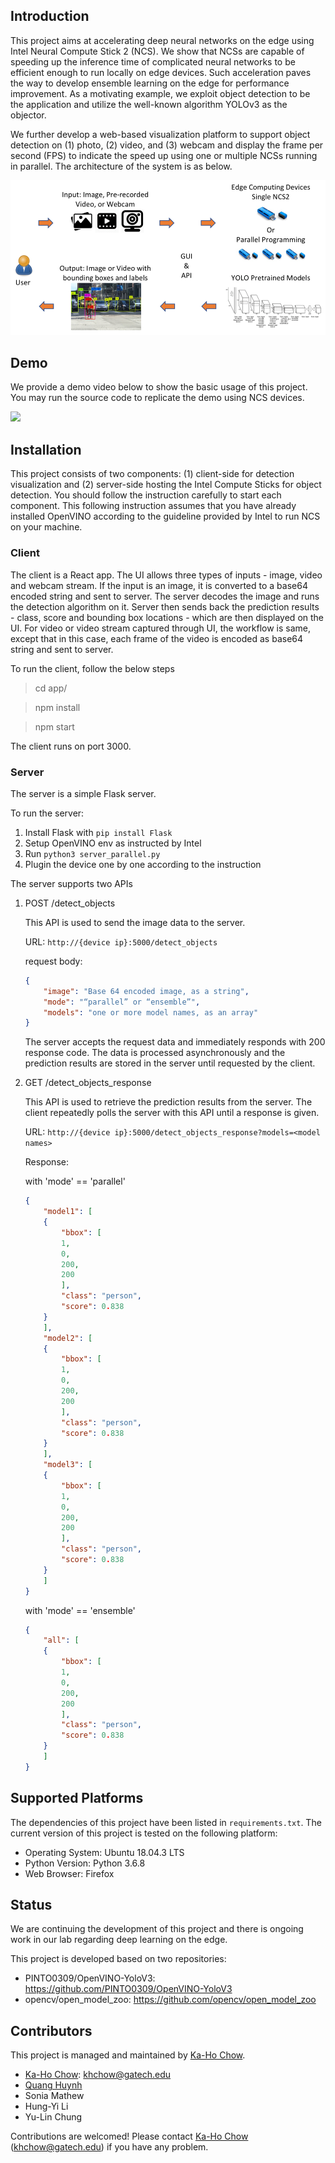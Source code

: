 ## Introduction
This project aims at accelerating deep neural networks on the edge using Intel Neural Compute Stick 2 (NCS). We show that NCSs are capable of speeding up the inference time of complicated neural networks to be efficient enough to run locally on edge devices. Such acceleration paves the way to develop ensemble learning on the edge for performance improvement. As a motivating example, we exploit object detection to be the application and utilize the well-known algorithm YOLOv3 as the objector. 

We further develop a web-based visualization platform to support object detection on (1) photo, (2) video, and (3) webcam and display the frame per second (FPS) to indicate the speed up using one or multiple NCSs running in parallel. The architecture of the system is as below.

![Architecture Diagram](media/architecture.png)

## Demo
We provide a demo video below to show the basic usage of this project. You may run the source code to replicate the demo using NCS devices.

[![](http://img.youtube.com/vi/-qs5oX4c-qU/0.jpg)](http://www.youtube.com/watch?v=-qs5oX4c-qU "Demo")


## Installation
This project consists of two components: (1) client-side for detection visualization and (2) server-side hosting the Intel Compute Sticks for object detection. You should follow the instruction carefully to start each component. This following instruction assumes that you have already installed OpenVINO according to the guideline provided by Intel to run NCS on your machine.
### Client

The client is a React app. The UI allows three types of inputs - image, video and webcam stream. If the input is an image, it is converted to a base64 encoded string and sent to server. The server decodes the image and runs the detection algorithm on it. Server then sends back the prediction results - class, score and bounding box locations - which are then displayed on the UI. For video or video stream captured through UI, the workflow is same, except that in this case, each frame of the video is encoded as base64 string and sent to server.

To run the client, follow the below steps

> cd app/

> npm install

> npm start

The client runs on port 3000.

### Server

The server is a simple Flask server.


To run the server:
1. Install Flask with `pip install Flask`
2. Setup OpenVINO env as instructed by Intel
3. Run `python3 server_parallel.py`
4. Plugin the device one by one according to the instruction


The server supports two APIs

1. POST /detect_objects 
	
	This API is used to send the image data to the server.

	URL: `http://{device ip}:5000/detect_objects`

	request body:
	```json
	{ 
	    "image": "Base 64 encoded image, as a string",
	    "mode": "“parallel” or “ensemble”",
	    "models": "one or more model names, as an array"
	}
	```
	
	The server accepts the request data and immediately responds with 200 response code. The data is processed asynchronously and the prediction results are stored in the server until requested by the client. 

2. GET /detect_objects_response
	
	This API is used to retrieve the prediction results from the server. The client repeatedly polls the server with this API until a response is given.
	
	URL: `http://{device ip}:5000/detect_objects_response?models=<model names>`

	Response:

	with 'mode' == 'parallel'
	```Json
	{
	    "model1": [
		{
		    "bbox": [
			1,
			0,
			200,
			200
		    ],
		    "class": "person",
		    "score": 0.838
		}
	    ],
	    "model2": [
		{
		    "bbox": [
			1,
			0,
			200,
			200
		    ],
		    "class": "person",
		    "score": 0.838
		}
	    ],
	    "model3": [
		{
		    "bbox": [
			1,
			0,
			200,
			200
		    ],
		    "class": "person",
		    "score": 0.838
		}
	    ]
	}
	```

	with 'mode' == 'ensemble'
	```Json
	{
	    "all": [
		{
		    "bbox": [
			1,
			0,
			200,
			200
		    ],
		    "class": "person",
		    "score": 0.838
		}
	    ]
	}
	```

## Supported Platforms

The dependencies of this project have been listed in `requirements.txt`. The current version of this project is tested on the following platform:
* Operating System: Ubuntu 18.04.3 LTS
* Python Version: Python 3.6.8
* Web Browser: Firefox

## Status
We are continuing the development of this project and there is ongoing work in our lab regarding deep learning on the edge.

This project is developed based on two repositories:
* PINTO0309/OpenVINO-YoloV3: https://github.com/PINTO0309/OpenVINO-YoloV3
* opencv/open_model_zoo: https://github.com/opencv/open_model_zoo

## Contributors
This project is managed and maintained by [Ka-Ho Chow](https://khchow.com).

* [Ka-Ho Chow](https://khchow.com): khchow@gatech.edu
* [Quang Huynh](https://www.linkedin.com/in/hvquang/)
* Sonia Mathew
* Hung-Yi Li
* Yu-Lin Chung

Contributions are welcomed! Please contact [Ka-Ho Chow](https://khchow.com) (khchow@gatech.edu) if you have any problem.
